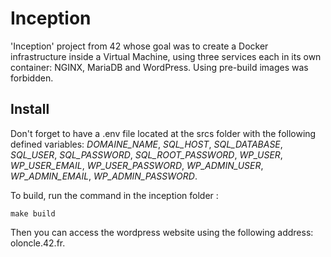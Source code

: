 # Inception
'Inception' project from 42 whose goal was to create a Docker infrastructure inside a Virtual Machine, using three services each in its own container: NGINX, MariaDB and WordPress. Using pre-build images was forbidden.

## Install
Don't forget to have a .env file located at the srcs folder with the following defined variables: *DOMAINE_NAME*, *SQL_HOST*, *SQL_DATABASE*, *SQL_USER*, *SQL_PASSWORD*, *SQL_ROOT_PASSWORD*, *WP_USER*, *WP_USER_EMAIL*, *WP_USER_PASSWORD*, *WP_ADMIN_USER*, *WP_ADMIN_EMAIL*, *WP_ADMIN_PASSWORD*.

To build, run the command in the inception folder : 
```
make build
```
Then you can access the wordpress website using the following address: oloncle.42.fr.
